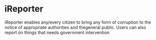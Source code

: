 # iReporter

 iReporter enables any/every citizen to bring any form of corruption to the notice of appropriate authorities and thegeneral public. Users can also report on things that needs government intervention
